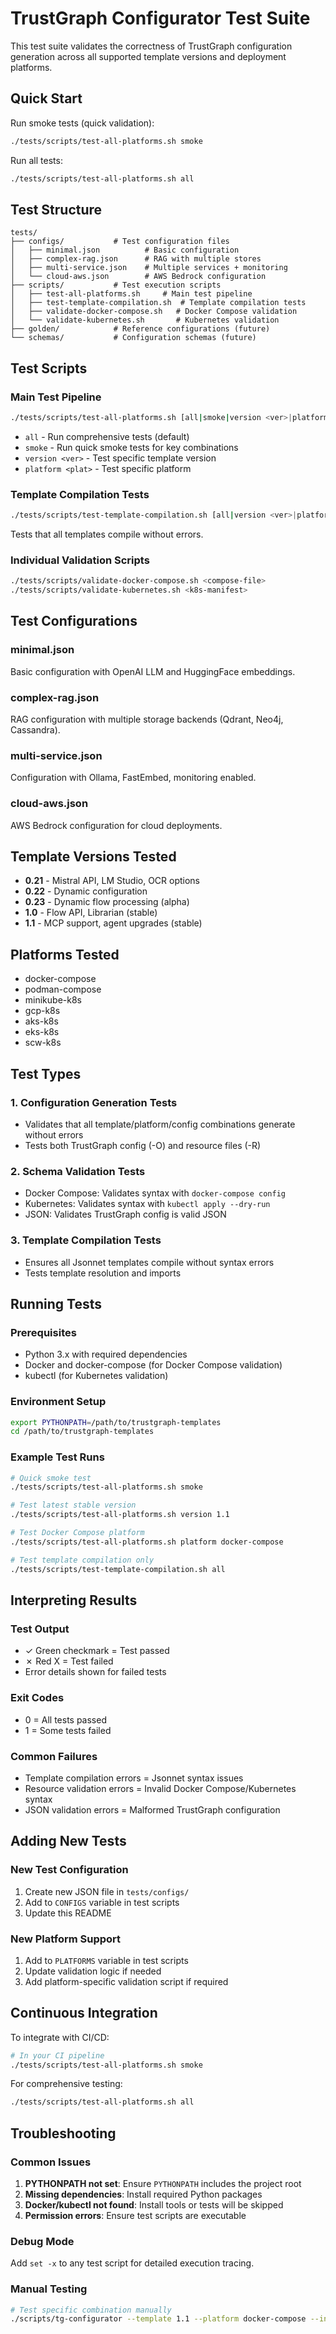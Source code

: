 # TrustGraph Configurator Test Suite

This test suite validates the correctness of TrustGraph configuration generation across all supported template versions and deployment platforms.

## Quick Start

Run smoke tests (quick validation):
```bash
./tests/scripts/test-all-platforms.sh smoke
```

Run all tests:
```bash
./tests/scripts/test-all-platforms.sh all
```

## Test Structure

```
tests/
├── configs/           # Test configuration files
│   ├── minimal.json          # Basic configuration
│   ├── complex-rag.json      # RAG with multiple stores
│   ├── multi-service.json    # Multiple services + monitoring
│   └── cloud-aws.json        # AWS Bedrock configuration
├── scripts/           # Test execution scripts
│   ├── test-all-platforms.sh     # Main test pipeline
│   ├── test-template-compilation.sh  # Template compilation tests
│   ├── validate-docker-compose.sh   # Docker Compose validation
│   └── validate-kubernetes.sh       # Kubernetes validation
├── golden/            # Reference configurations (future)
└── schemas/           # Configuration schemas (future)
```

## Test Scripts

### Main Test Pipeline
```bash
./tests/scripts/test-all-platforms.sh [all|smoke|version <ver>|platform <plat>]
```

- `all` - Run comprehensive tests (default)
- `smoke` - Run quick smoke tests for key combinations
- `version <ver>` - Test specific template version
- `platform <plat>` - Test specific platform

### Template Compilation Tests
```bash
./tests/scripts/test-template-compilation.sh [all|version <ver>|platform <plat>|config <conf>]
```

Tests that all templates compile without errors.

### Individual Validation Scripts
```bash
./tests/scripts/validate-docker-compose.sh <compose-file>
./tests/scripts/validate-kubernetes.sh <k8s-manifest>
```

## Test Configurations

### minimal.json
Basic configuration with OpenAI LLM and HuggingFace embeddings.

### complex-rag.json
RAG configuration with multiple storage backends (Qdrant, Neo4j, Cassandra).

### multi-service.json
Configuration with Ollama, FastEmbed, monitoring enabled.

### cloud-aws.json
AWS Bedrock configuration for cloud deployments.

## Template Versions Tested

- **0.21** - Mistral API, LM Studio, OCR options
- **0.22** - Dynamic configuration
- **0.23** - Dynamic flow processing (alpha)
- **1.0** - Flow API, Librarian (stable)
- **1.1** - MCP support, agent upgrades (stable)

## Platforms Tested

- docker-compose
- podman-compose
- minikube-k8s
- gcp-k8s
- aks-k8s
- eks-k8s
- scw-k8s

## Test Types

### 1. Configuration Generation Tests
- Validates that all template/platform/config combinations generate without errors
- Tests both TrustGraph config (-O) and resource files (-R)

### 2. Schema Validation Tests
- Docker Compose: Validates syntax with `docker-compose config`
- Kubernetes: Validates syntax with `kubectl apply --dry-run`
- JSON: Validates TrustGraph config is valid JSON

### 3. Template Compilation Tests
- Ensures all Jsonnet templates compile without syntax errors
- Tests template resolution and imports

## Running Tests

### Prerequisites
- Python 3.x with required dependencies
- Docker and docker-compose (for Docker Compose validation)
- kubectl (for Kubernetes validation)

### Environment Setup
```bash
export PYTHONPATH=/path/to/trustgraph-templates
cd /path/to/trustgraph-templates
```

### Example Test Runs
```bash
# Quick smoke test
./tests/scripts/test-all-platforms.sh smoke

# Test latest stable version
./tests/scripts/test-all-platforms.sh version 1.1

# Test Docker Compose platform
./tests/scripts/test-all-platforms.sh platform docker-compose

# Test template compilation only
./tests/scripts/test-template-compilation.sh all
```

## Interpreting Results

### Test Output
- ✓ Green checkmark = Test passed
- ✗ Red X = Test failed
- Error details shown for failed tests

### Exit Codes
- 0 = All tests passed
- 1 = Some tests failed

### Common Failures
- Template compilation errors = Jsonnet syntax issues
- Resource validation errors = Invalid Docker Compose/Kubernetes syntax
- JSON validation errors = Malformed TrustGraph configuration

## Adding New Tests

### New Test Configuration
1. Create new JSON file in `tests/configs/`
2. Add to `CONFIGS` variable in test scripts
3. Update this README

### New Platform Support
1. Add to `PLATFORMS` variable in test scripts
2. Update validation logic if needed
3. Add platform-specific validation script if required

## Continuous Integration

To integrate with CI/CD:
```bash
# In your CI pipeline
./tests/scripts/test-all-platforms.sh smoke
```

For comprehensive testing:
```bash
./tests/scripts/test-all-platforms.sh all
```

## Troubleshooting

### Common Issues
1. **PYTHONPATH not set**: Ensure `PYTHONPATH` includes the project root
2. **Missing dependencies**: Install required Python packages
3. **Docker/kubectl not found**: Install tools or tests will be skipped
4. **Permission errors**: Ensure test scripts are executable

### Debug Mode
Add `set -x` to any test script for detailed execution tracing.

### Manual Testing
```bash
# Test specific combination manually
./scripts/tg-configurator --template 1.1 --platform docker-compose --input tests/configs/minimal.json -O
```